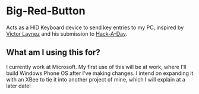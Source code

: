 Big-Red-Button
==============

Acts as a HID Keyboard device to send key entries to my PC, inspired by [Victor Laynez](http://roteno.com) and his submission to [Hack-A-Day](http://hackaday.com/2014/01/29/satisfying-way-to-build-projects/). 

What am I using this for?
-------------------------
I currently work at Microsoft. My first use of this will be at work, where I'll build Windows Phone OS after I've making changes. I intend on expanding it with an XBee to tie it into another project of mine, which I will explain at a later date!